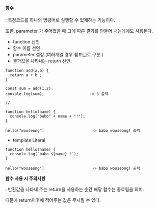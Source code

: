 #### 함수

:  특정코드를 하나의 명령어로  실행할 수 있게하는 기능이다.

   또한, parameter 가 주어졌을 때  그에 따른 결과를 만들어 내는데에도 사용된다.

- function 선언
- 함수 이름 선언
- parameter 설정 (여러개일 경우 쉼표[,]로 구분.)
- 결과값을 나타내는 return 선언.

```
function add(a,b) {
  return a + b ;
}

const sum = add(1,2);
console.log(sum);                    -> 3 출력

//

function hello(name) {
  console.log("babo" + name + "!");
}

hello("wooseong")                     -> babo wooseong! 출력
```



- template Literal

```
function hello(name) {
  console.log(`babo ${name} !`);
}

hello("wooseong")                     -> babo wooseong! 출력
```



**함수 사용 시 주의사항**

: 반환값을 나타내 주는 return을 사용하는 순간 해당 함수는 종료됨을 의미.

때문에 return이후에 적어주는 값은 무시될 수 있다.